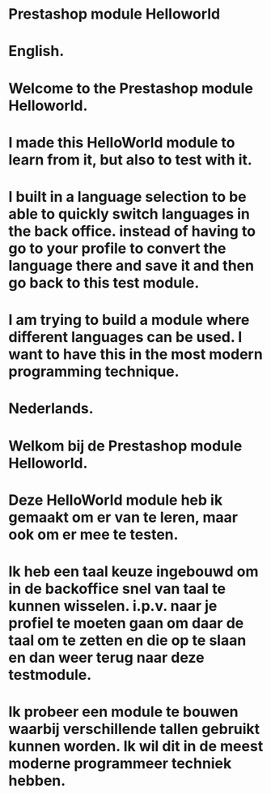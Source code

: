 # Prestashop module Helloworld
#
# English.
# Welcome to the Prestashop module Helloworld.
# I made this HelloWorld module to learn from it, but also to test with it.
# I built in a language selection to be able to quickly switch languages ​​in the back office. instead of having to go to your profile to convert the language there and save it and then go back to this test module.
# I am trying to build a module where different languages ​​can be used. I want to have this in the most modern programming technique.
#
# Nederlands.
# Welkom bij de Prestashop module Helloworld.
# Deze HelloWorld module heb ik gemaakt om er van te leren, maar ook om er mee te testen.
# Ik heb een taal keuze ingebouwd om in de backoffice snel van taal te kunnen wisselen. i.p.v. naar je profiel te moeten gaan om daar de taal om te zetten en die op te slaan en dan weer terug naar deze testmodule.
# Ik probeer een module te bouwen waarbij verschillende tallen gebruikt kunnen worden. Ik wil dit in de meest moderne programmeer techniek hebben.
#
